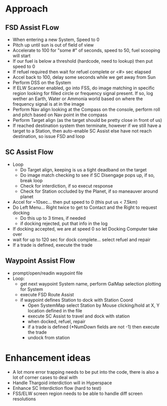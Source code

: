   
# Approach
## FSD Assist FLow
* When entering a new System, Speed to 0
* Pitch up until sun is out of field of view
* Accelerate to 100 for "some #" of seconds, speed to 50, fuel scooping will start
* If our fuel is below a threshold (hardcode, need to lookup) then put speed to 0
* If refuel required then wait for refuel complete or <#> sec elapsed
* Accel back to 100, delay some seconds while we get away from Sun
* Perform DSS on the System
* If ELW Scanner enabled, go into FSS, do image matching in specific region looking for filled circle or frequency signal present.
  If so, log wether an Earth, Water or Ammonia world based on where the frequency signal is at in the image
* Perform Nav align looking at the Compass on the console, perform roll and pitch based on Nav point in the compass
* Perform Target align (as the target should be pretty close in front of us) 
* If reached destination system then terminate, however if we still have a target to a Station, then auto-enable SC Assist
  else have not reach destination, so issue FSD and loop 
 
## SC Assist Flow
* Loop 
  * Do Target align, keeping is us a tight deadband on the target
  * Do image match checking to see if SC Disengage pops up, if so, break loop
  * Check for interdiction, if so execut response 
  * Check for Station occluded by the Planet, if so maneauver around planet
* Accel for ~10sec... then put speed to 0 (this put us < 7.5km)
* Do Left Menu... Right twice to get to Contact and the Right to request docking
  * Do this up to 3 times, if needed
  * if docking rejected, put that info in the log
* If docking accepted, we are at speed 0 so let Docking Computer take over
* wait for up to 120 sec for dock complete... select refuel and repair
* If a trade is defined, execute the trade

## Waypoint Assist Flow
* prompt/open/readin  waypoint file
* Loop:
  * get next waypoint System name, perform GalMap selection plotting for System
  * execute FSD Route Assist
  * if waypoint defines Station to dock with Station Coord
    * Open SystemMap select Station by Mouse clicking/hold at X, Y location defined in the file
    * execute SC Assist to travel and dock with station
    * when docked, refuel, repair
    * if a trade is defined (*NumDown fields are not -1) then execute the trade
    * undock from station
 
# Enhancement ideas
* A lot more error trapping needs to be put into the code, there is also a lot of corner cases to deal with
* Handle Thargoid interdiction will in Hyperspace
* Enhance SC Interdiction flow (hard to test)
* FSS/ELW screen region needs to be able to handle diff screen resolutions
